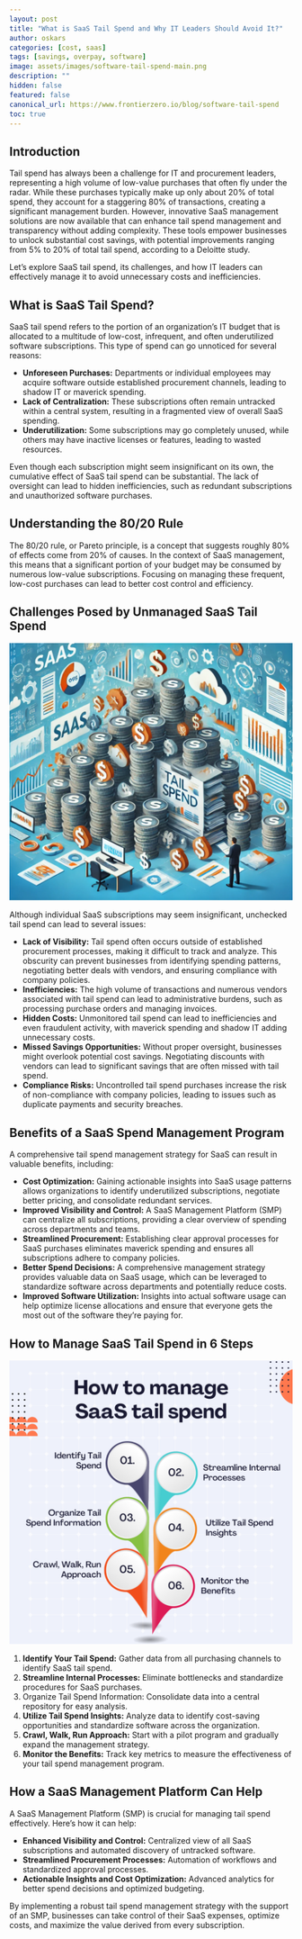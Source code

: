 ```yaml
---
layout: post
title: "What is SaaS Tail Spend and Why IT Leaders Should Avoid It?"
author: oskars
categories: [cost, saas]
tags: [savings, overpay, software]
image: assets/images/software-tail-spend-main.png
description: ""
hidden: false
featured: false
canonical_url: https://www.frontierzero.io/blog/software-tail-spend
toc: true
---
```


## Introduction

Tail spend has always been a challenge for IT and procurement leaders, representing a high volume of low-value purchases that often fly under the radar. While these purchases typically make up only about 20% of total spend, they account for a staggering 80% of transactions, creating a significant management burden. However, innovative SaaS management solutions are now available that can enhance tail spend management and transparency without adding complexity. These tools empower businesses to unlock substantial cost savings, with potential improvements ranging from 5% to 20% of total tail spend, according to a Deloitte study.</p>

Let’s explore SaaS tail spend, its challenges, and how IT leaders can effectively manage it to avoid unnecessary costs and inefficiencies.
  

## What is SaaS Tail Spend?

SaaS tail spend refers to the portion of an organization’s IT budget that is allocated to a multitude of low-cost, infrequent, and often underutilized software subscriptions. This type of spend can go unnoticed for several reasons:

- <b>Unforeseen Purchases:</b> Departments or individual employees may acquire software outside established procurement channels, leading to shadow IT or maverick spending.
- <b>Lack of Centralization:</b> These subscriptions often remain untracked within a central system, resulting in a fragmented view of overall SaaS spending.
- <b>Underutilization:</b> Some subscriptions may go completely unused, while others may have inactive licenses or features, leading to wasted resources.

Even though each subscription might seem insignificant on its own, the cumulative effect of SaaS tail spend can be substantial. The lack of oversight can lead to hidden inefficiencies, such as redundant subscriptions and unauthorized software purchases.

## Understanding the 80/20 Rule

The 80/20 rule, or Pareto principle, is a concept that suggests roughly 80% of effects come from 20% of causes. In the context of SaaS management, this means that a significant portion of your budget may be consumed by numerous low-value subscriptions. Focusing on managing these frequent, low-cost purchases can lead to better cost control and efficiency.

## Challenges Posed by Unmanaged SaaS Tail Spend

![SaaS Tail Spend](/assets/images/saas-tail-spend.png)

Although individual SaaS subscriptions may seem insignificant, unchecked tail spend can lead to several issues:
- <b>Lack of Visibility:</b> Tail spend often occurs outside of established procurement processes, making it difficult to track and analyze. This obscurity can prevent businesses from identifying spending patterns, negotiating better deals with vendors, and ensuring compliance with company policies.
- <b>Inefficiencies:</b> The high volume of transactions and numerous vendors associated with tail spend can lead to administrative burdens, such as processing purchase orders and managing invoices.
- <b>Hidden Costs:</b> Unmonitored tail spend can lead to inefficiencies and even fraudulent activity, with maverick spending and shadow IT adding unnecessary costs.
- <b>Missed Savings Opportunities:</b> Without proper oversight, businesses might overlook potential cost savings. Negotiating discounts with vendors can lead to significant savings that are often missed with tail spend.
- <b>Compliance Risks:</b> Uncontrolled tail spend purchases increase the risk of non-compliance with company policies, leading to issues such as duplicate payments and security breaches.

## Benefits of a SaaS Spend Management Program

A comprehensive tail spend management strategy for SaaS can result in valuable benefits, including:
- <b>Cost Optimization:</b> Gaining actionable insights into SaaS usage patterns allows organizations to identify underutilized subscriptions, negotiate better pricing, and consolidate redundant services.
- <b>Improved Visibility and Control:</b> A SaaS Management Platform (SMP) can centralize all subscriptions, providing a clear overview of spending across departments and teams.
- <b>Streamlined Procurement:</b> Establishing clear approval processes for SaaS purchases eliminates maverick spending and ensures all subscriptions adhere to company policies.
- <b>Better Spend Decisions:</b> A comprehensive management strategy provides valuable data on SaaS usage, which can be leveraged to standardize software across departments and potentially reduce costs.
- <b>Improved Software Utilization:</b> Insights into actual software usage can help optimize license allocations and ensure that everyone gets the most out of the software they’re paying for.

## How to Manage SaaS Tail Spend in 6 Steps

![SaaS Tail Spend Management](/assets/images/tail-spend-management.png)

1. <b>Identify Your Tail Spend:</b> Gather data from all purchasing channels to identify SaaS tail spend.
2. <b>Streamline Internal Processes:</b> Eliminate bottlenecks and standardize procedures for SaaS purchases.
3. Organize Tail Spend Information: Consolidate data into a central repository for easy analysis.
4. <b>Utilize Tail Spend Insights:</b> Analyze data to identify cost-saving opportunities and standardize software across the organization.
5. <b>Crawl, Walk, Run Approach:</b> Start with a pilot program and gradually expand the management strategy.
6. <b>Monitor the Benefits:</b> Track key metrics to measure the effectiveness of your tail spend management program.

## How a SaaS Management Platform Can Help

A SaaS Management Platform (SMP) is crucial for managing tail spend effectively. Here’s how it can help:
- <b>Enhanced Visibility and Control:</b> Centralized view of all SaaS subscriptions and automated discovery of untracked software.
- <b>Streamlined Procurement Processes:</b> Automation of workflows and standardized approval processes.
- <b>Actionable Insights and Cost Optimization:</b> Advanced analytics for better spend decisions and optimized budgeting.

By implementing a robust tail spend management strategy with the support of an SMP, businesses can take control of their SaaS expenses, optimize costs, and maximize the value derived from every subscription.